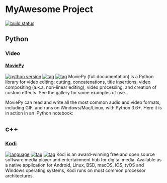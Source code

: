 # MyAwesome Project
[![build status](https://img.shields.io/badge/build-pass-success.svg?style=flat)]()

## Python
### Video
#### [MoviePy](https://github.com/Zulko/moviepy)
[![python version](https://img.shields.io/badge/Python-2.x_%20_3.x-success.svg?style=flat)]()
[![tag](https://img.shields.io/badge/tag-open_source-success.svg?style=flat)]()
[![tag](https://img.shields.io/badge/tag-package-success.svg?style=flat)]()
MoviePy (full documentation) is a Python library for video editing: cutting, concatenations, title insertions, video compositing (a.k.a. non-linear editing), video processing, and creation of custom effects. See the gallery for some examples of use.

MoviePy can read and write all the most common audio and video formats, including GIF, and runs on Windows/Mac/Linux, with Python 3.6+. Here it is in action in an IPython notebook:

## c++
### [Kodi](https://github.com/xbmc/xbmc)
[![language](https://img.shields.io/badge/language-c++-success.svg?style=flat)]()
[![tag](https://img.shields.io/badge/tag-open_source-success.svg?style=flat)]()
[![tag](https://img.shields.io/badge/tag-project-success.svg?style=flat)]()
Kodi is an award-winning free and open source software media player and entertainment hub for digital media. Available as a native application for Android, Linux, BSD, macOS, iOS, tvOS and Windows operating systems, Kodi runs on most common processor architectures.